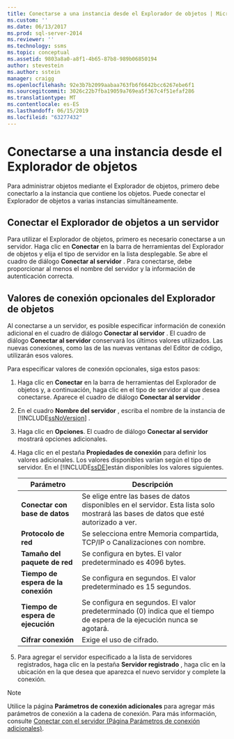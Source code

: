 ```yaml
---
title: Conectarse a una instancia desde el Explorador de objetos | Microsoft Docs
ms.custom: ''
ms.date: 06/13/2017
ms.prod: sql-server-2014
ms.reviewer: ''
ms.technology: ssms
ms.topic: conceptual
ms.assetid: 9803a8a0-a8f1-4b65-87b8-989b06850194
author: stevestein
ms.author: sstein
manager: craigg
ms.openlocfilehash: 92e3b7b2099aabaa763fb6f6642bcc6267ebe6f1
ms.sourcegitcommit: 3026c22b7fba19059a769ea5f367c4f51efaf286
ms.translationtype: MT
ms.contentlocale: es-ES
ms.lasthandoff: 06/15/2019
ms.locfileid: "63277432"
---
```

# <a name="connect-to-an-instance-from-object-explorer"></a>Conectarse a una instancia desde el Explorador de objetos
  Para administrar objetos mediante el Explorador de objetos, primero debe conectarlo a la instancia que contiene los objetos. Puede conectar el Explorador de objetos a varias instancias simultáneamente.  
  
## <a name="connecting-object-explorer-to-a-server"></a>Conectar el Explorador de objetos a un servidor  
 Para utilizar el Explorador de objetos, primero es necesario conectarse a un servidor. Haga clic en **Conectar** en la barra de herramientas del Explorador de objetos y elija el tipo de servidor en la lista desplegable. Se abre el cuadro de diálogo **Conectar al servidor** . Para conectarse, debe proporcionar al menos el nombre del servidor y la información de autenticación correcta.  
  
## <a name="optional-object-explorer-connection-settings"></a>Valores de conexión opcionales del Explorador de objetos  
 Al conectarse a un servidor, es posible especificar información de conexión adicional en el cuadro de diálogo **Conectar al servidor** . El cuadro de diálogo **Conectar al servidor** conservará los últimos valores utilizados. Las nuevas conexiones, como las de las nuevas ventanas del Editor de código, utilizarán esos valores.  
  
 Para especificar valores de conexión opcionales, siga estos pasos:  
  
1.  Haga clic en **Conectar** en la barra de herramientas del Explorador de objetos y, a continuación, haga clic en el tipo de servidor al que desea conectarse. Aparece el cuadro de diálogo **Conectar al servidor** .  
  
2.  En el cuadro **Nombre del servidor** , escriba el nombre de la instancia de [!INCLUDE[ssNoVersion](../../includes/ssnoversion-md.md)] .  
  
3.  Haga clic en **Opciones**. El cuadro de diálogo **Conectar al servidor** mostrará opciones adicionales.  
  
4.  Haga clic en el pestaña **Propiedades de conexión** para definir los valores adicionales. Los valores disponibles varían según el tipo de servidor. En el [!INCLUDE[ssDE](../../includes/ssde-md.md)]están disponibles los valores siguientes.  
  
    |Parámetro|Descripción|  
    |-------------|-----------------|  
    |**Conectar con base de datos**|Se elige entre las bases de datos disponibles en el servidor. Esta lista solo mostrará las bases de datos que esté autorizado a ver.|  
    |**Protocolo de red**|Se selecciona entre Memoria compartida, TCP/IP o Canalizaciones con nombre.|  
    |**Tamaño del paquete de red**|Se configura en bytes. El valor predeterminado es 4096 bytes.|  
    |**Tiempo de espera de la conexión**|Se configura en segundos. El valor predeterminado es 15 segundos.|  
    |**Tiempo de espera de ejecución**|Se configura en segundos. El valor predeterminado (0) indica que el tiempo de espera de la ejecución nunca se agotará.|  
    |**Cifrar conexión**|Exige el uso de cifrado.|  
  
5.  Para agregar el servidor especificado a la lista de servidores registrados, haga clic en la pestaña **Servidor registrado** , haga clic en la ubicación en la que desea que aparezca el nuevo servidor y complete la conexión.  
  
> [!NOTE]  
>  Utilice la página **Parámetros de conexión adicionales** para agregar más parámetros de conexión a la cadena de conexión. Para más información, consulte [Conectar con el servidor &#40;Página Parámetros de conexión adicionales&#41;](../../database-engine/connect-to-server-additional-connection-parameters-page.md).  
  
  
